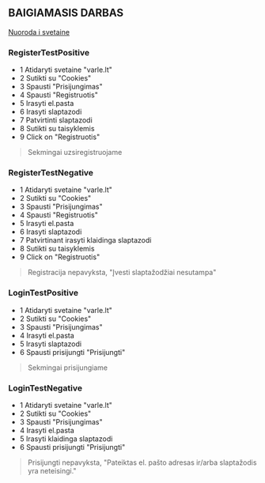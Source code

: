 ## BAIGIAMASIS DARBAS

[Nuoroda i svetaine](https://www.varle.lt/)

### RegisterTestPositive
* 1 Atidaryti svetaine "varle.lt"
* 2 Sutikti su "Cookies"
* 3 Spausti "Prisijungimas"
* 4 Spausti "Registruotis"
* 5 Irasyti el.pasta
* 6 Irasyti slaptazodi
* 7 Patvirtinti slaptazodi
* 8 Sutikti su taisyklemis
* 9 Click on "Registruotis"
> Sekmingai uzsiregistruojame

### RegisterTestNegative
* 1 Atidaryti svetaine "varle.lt"
* 2 Sutikti su "Cookies"
* 3 Spausti "Prisijungimas"
* 4 Spausti "Registruotis"
* 5 Irasyti el.pasta
* 6 Irasyti slaptazodi
* 7 Patvirtinant irasyti klaidinga slaptazodi
* 8 Sutikti su taisyklemis
* 9 Click on "Registruotis"
> Registracija nepavyksta, "Įvesti slaptažodžiai nesutampa"


### LoginTestPositive
* 1 Atidaryti svetaine "varle.lt"
* 2 Sutikti su "Cookies"
* 3 Spausti "Prisijungimas"
* 4 Irasyti el.pasta
* 5 Irasyti slaptazodi
* 6 Spausti prisijungti "Prisijungti"
> Sekmingai prisijungiame

### LoginTestNegative
* 1 Atidaryti svetaine "varle.lt"
* 2 Sutikti su "Cookies"
* 3 Spausti "Prisijungimas"
* 4 Irasyti el.pasta
* 5 Irasyti klaidinga slaptazodi
* 6 Spausti prisijungti "Prisijungti"
> Prisijungti nepavyksta, "Pateiktas el. pašto adresas ir/arba slaptažodis yra neteisingi."